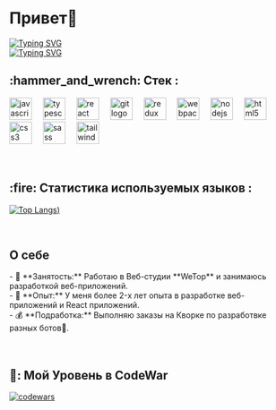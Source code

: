 <h1>Привет🤙</h2> 

[![Typing SVG](https://readme-typing-svg.herokuapp.com?color=%C8CB0&lines=Меня+зовут+Ислам+🙃)](https://git.io/typing-svg)<br>
[![Typing SVG](https://readme-typing-svg.herokuapp.com?color=%C8CB0&lines=И+я+Frontend+разрабочик💻)](https://git.io/typing-svg)

<h2>:hammer_and_wrench: Стек : </h2>
<div align="left">
  <img src="https://cdn.jsdelivr.net/gh/devicons/devicon/icons/javascript/javascript-original.svg" height="40" alt="javascript logo"  />
  <img width="12" />
  <img src="https://cdn.jsdelivr.net/gh/devicons/devicon/icons/typescript/typescript-original.svg" height="40" alt="typescript logo"  />
  <img width="12" />
  <img src="https://cdn.jsdelivr.net/gh/devicons/devicon/icons/react/react-original.svg" height="40" alt="react logo"  />
  <img width="12" />
  <img src="https://cdn.jsdelivr.net/gh/devicons/devicon/icons/git/git-original.svg" height="40" alt="git logo"  />
  <img width="12" />
  <img src="https://cdn.jsdelivr.net/gh/devicons/devicon/icons/redux/redux-original.svg" height="40" alt="redux logo"  />
  <img width="12" />
  <img src="https://cdn.jsdelivr.net/gh/devicons/devicon/icons/webpack/webpack-original.svg" height="40" alt="webpack logo"  />
  <img width="12" />
  <img src="https://cdn.jsdelivr.net/gh/devicons/devicon/icons/nodejs/nodejs-original.svg" height="40" alt="nodejs logo"  />
  <img width="12" />
  <img src="https://cdn.jsdelivr.net/gh/devicons/devicon/icons/html5/html5-original.svg" height="40" alt="html5 logo"  />
  <img width="12" />
  <img src="https://cdn.jsdelivr.net/gh/devicons/devicon/icons/css3/css3-original.svg" height="40" alt="css3 logo"  />
  <img width="12" />
  <img src="https://cdn.jsdelivr.net/gh/devicons/devicon/icons/sass/sass-original.svg" height="40" alt="sass logo"  />
  <img width="12" />
  <img src="https://cdn.jsdelivr.net/gh/devicons/devicon/icons/tailwindcss/tailwindcss-original-wordmark.svg" height="40" alt="tailwindcss logo"  />
</div>
<br>
<br>

<h2> :fire: Cтатистика используемых языков :</h2>
<div>
  
  [![Top Langs](https://github-readme-stats.vercel.app/api/top-langs/?username=ISSHEB&layout=compact&theme=vision-friendly-dark))](https://github.com/ISSHEB/github-readme-stats) 
</div>
<br>
<h2> О себе</h2>
- 💼 **Занятость:** Работаю в Веб-студии **WeTop** и занимаюсь разработкой веб-приложений.<br>
- 🌱 **Опыт:** У меня более 2-x лет опыта в разработке веб-приложений и React приложений.<br>
- 💰 **Подработка:** Выполняю заказы на Кворке по разработвке разных ботов🤖. 

<br>
<br> 
<br> 
<h2> 📓: Мой Уровень в CodeWar</h1>  

[![codewars](https://www.codewars.com/users/Islam123/badges/large)](https://www.codewars.com/users/Islam123) 
<br>
<br>
